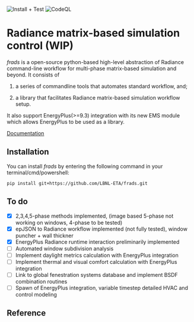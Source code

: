 ![Install + Test](https://github.com/LBNL-ETA/frads/actions/workflows/main.yml/badge.svg)
![CodeQL](https://github.com/LBNL-ETA/frads/actions/workflows/codeql-analysis.yml/badge.svg)
# Radiance matrix-based simulation control (WIP)

_frads_ is a open-source python-based high-level abstraction of Radiance command-line workflow for multi-phase matrix-based simulation and beyond. It consists of

1) a series of commandline tools that automates standard workflow, and;

2) a library that facilitates Radiance matrix-based simulation workflow setup.

It also support EnergyPlus(>=9.3) integration with its new EMS module which allows EnergyPlus to be used as a library.

[Documentation](https://frads.readthedocs.io/en/latest/)

## Installation

You can install _frads_ by entering the following command in your terminal/cmd/powershell:

```
pip install git+https://github.com/LBNL-ETA/frads.git
```

## To do
- [x] 2,3,4,5-phase methods implemented, (image based 5-phase not working on windows, 4-phase to be tested)
- [x] epJSON to Radiance workflow implemented (not fully tested), window puncher + wall thickner
- [x] EnergyPlus Radiance runtime interaction preliminarily implemented
- [ ] Automated window subdivision analysis
- [ ] Implement daylight metrics calculation with EnergyPlus integration
- [ ] Implement thermal and visual comfort calculation with EnergyPlus integration
- [ ] Link to global fenestration systems database and implement BSDF combination routines
- [ ] Spawn of EnergyPlus integration, variable timestep detailed HVAC and control modeling

## Reference

